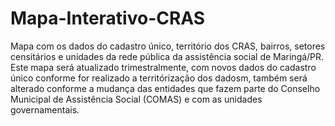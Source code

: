 # Mapa-Interativo-CRAS
Mapa com os dados do cadastro único, território dos CRAS, bairros, setores censitários e unidades da rede pública da assistência social de Maringá/PR.
Este mapa será atualizado trimestralmente, com novos dados do cadastro único conforme for realizado a territórização dos dadosm, também será alterado conforme a mudança das entidades que fazem parte do Conselho Municipal de Assistência Social (COMAS) e com as unidades governamentais.
